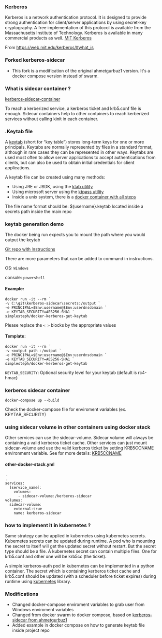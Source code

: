 ### Kerberos
Kerberos is a network authentication protocol. It is designed to provide strong authentication for client/server applications by using secret-key cryptography. A free implementation of this protocol is available from the Massachusetts Institute of Technology. Kerberos is available in many commercial products as well. [MIT Kerberos](https://web.mit.edu/kerberos/)

From <https://web.mit.edu/kerberos/#what_is> 


### Forked kerberos-sidecar
- This fork is a modification of the original ahmetgurbuz1 version.  It's a docker compose version instead of swarm.


### What is sidecar container ?
[kerberos-sidecar-container](https://www.openshift.com/blog/kerberos-sidecar-container)

To reach a kerberized service, a kerberos ticket and krb5.conf file is enough. 
Sidecar containers help to other containers to reach kerberized services without calling kinit in each container.


### .Keytab file
A [keytab](https://web.mit.edu/kerberos/krb5-latest/doc/basic/keytab_def.html) (short for “key table”) stores long-term keys for one or more principals. Keytabs are normally represented by files in a standard format, although in rare cases they can be represented in other ways. Keytabs are used most often to allow server applications to accept authentications from clients, but can also be used to obtain initial credentials for client applications.

A keytab file can be created using many methods:
- Using JRE or JSDK, using the [ktab utility](https://docs.oracle.com/javase/7/docs/technotes/tools/windows/ktab.html)
- Using microsoft server using the [ktpass utility](https://learn.microsoft.com/en-us/windows-server/administration/windows-commands/ktpass)
- Inside a unix system, there is a [docker container with all steps](https://github.com/simplesteph/docker-kerberos-get-keytab)

The file name format should be: ${username}.keytab
located inside a secrets path inside the main repo


### keytab generation demo
The docker being run expects you to mount the path where you would output the keytab 

[Git repo with Instructions](https://github.com/simplesteph/docker-kerberos-get-keytab) 

There are more parameters that can be added to command in instructions.

OS: ```Windows```

console: ```powershell```

#### Example: 
```
docker run -it --rm `
-v C:\git\kerberos-sidecar\secrets:/output `
-e PRINCIPAL=$Env:username@$Env:userdnsdomain `
-e KEYTAB_SECURITY=AES256-SHA1 `
simplesteph/docker-kerberos-get-keytab
```

Please replace the ```< >``` blocks by the appropriate values
#### Template:
```
docker run -it --rm `
-v <output path :/output `
-e PRINCIPAL=$Env:username@$Env:userdnsdomain `
-e KEYTAB_SECURITY=AES256-SHA1 `
simplesteph/docker-kerberos-get-keytab
```

```KEYTAB_SECURITY```: Optional security level for your keytab (default is rc4-hmac)

### kerberos sidecar container
```
docker-compose up --build 
```
Check the docker-compose file for enviroment variables (ex. KEYTAB_SECURITY)

### using sidecar volume in other containers using docker stack
Other services can use the sidecar-volume. Sidecar volume will always be containing a valid kerberos ticket cache.
Other services can just mount sidecar-volume and use the valid kerberos ticket by setting KRB5CCNAME environment variable.
See for more details: [KRB5CCNAME](https://web.mit.edu/kerberos/krb5-1.12/doc/basic/ccache_def.html)

#### other-docker-stack.yml
```
.
.
services:
  [service_name]:
    volumes:
      - sidecar-volume:/kerberos-sidecar
volumes:
  sidecar-volume:
    external:true
    name: kerberos-sidecar
```

### how to implement it in kubernetes ?
Same strategy can be applied in kubernetes using kubernetes secrets. Kubernetes secrets can be updated during runtime. A pod who is mounting the secret to itself will get the updated secret without restart. But the secret type should be a file. A kubernetes secret can contain multiple files. One for krb5.conf and other one will be krb5cc (the ticket).

A simple kerberos-auth pod in kubernetes can be implemented in a python container. The secret which is containing kerberos ticket cache and krb5.conf should be updated (with a scheduler before ticket expires) during runtime using [kubernetes](https://pypi.org/project/kubernetes/) library.

### Modifications
- Changed docker-compose enviroment variables to grab user from Windows enviroment variables
- Changed from docker swarm to docker compose, based on [kerberos-sidecar from ahmetgurbuz1](https://github.com/ahmetgurbuz1/kerberos-sidecar)
- Added example in docker compose on how to generate keytab file inside project repo

